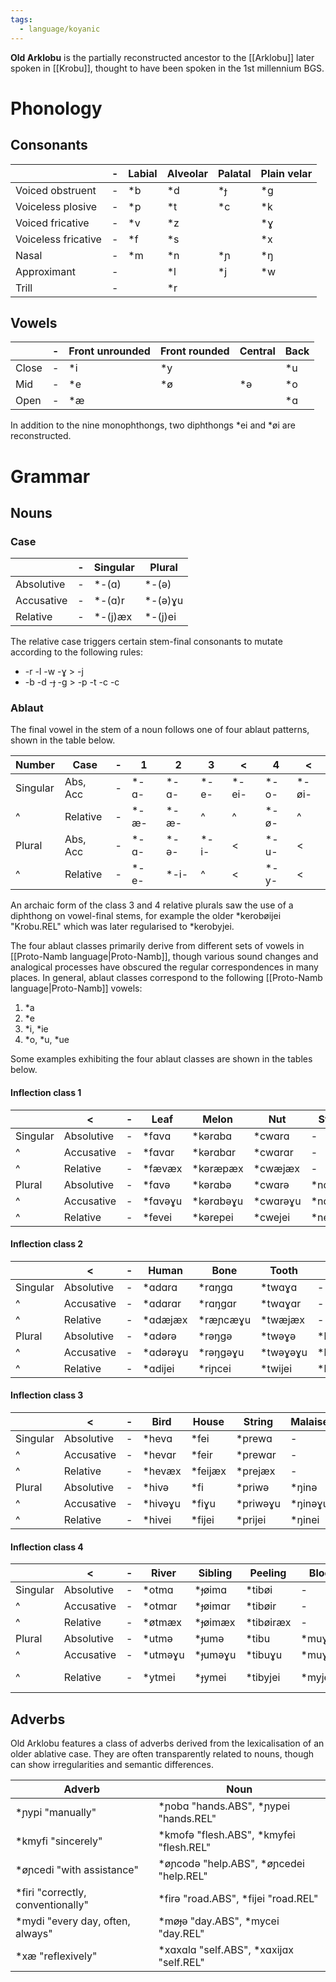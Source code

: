 ```yaml
---
tags:
  - language/koyanic
---
```

**Old Arklobu** is the partially reconstructed ancestor to the [[Arklobu]] later spoken in [[Krobu]], thought to have been spoken in the 1st millennium BGS.
# Phonology
## Consonants

|                     | -   | Labial | Alveolar | Palatal | Plain velar |
| ------------------- | --- | ------ | -------- | ------- | ----------- |
| Voiced obstruent    | -   | \*b    | \*d      | \*ɟ     | \*g         |
| Voiceless plosive   | -   | \*p    | \*t      | \*c     | \*k         |
| Voiced fricative    | -   | \*v    | \*z      |         | \*ɣ         |
| Voiceless fricative | -   | \*f    | \*s      |         | \*x         |
| Nasal               | -   | \*m    | \*n      | \*ɲ     | \*ŋ         |
| Approximant         | -   |        | \*l      | \*j     | \*w         |
| Trill               | -   |        | \*r      |         |             |
## Vowels
|       | -   | Front unrounded | Front rounded | Central | Back |
| ----- | --- | --------------- | ------------- | ------- | ---- |
| Close | -   | \*i             | \*y           |         | \*u  |
| Mid   | -   | \*e             | \*ø           | \*ə     | \*o  |
| Open  | -   | \*æ             |               |         | \*ɑ  |
In addition to the nine monophthongs, two diphthongs \*ei and \*øi are reconstructed.
# Grammar
## Nouns
### Case

|            | -   | Singular | Plural   |
| ---------- | --- | -------- | -------- |
| Absolutive | -   | \*-(ɑ)   | \*-(ə)   |
| Accusative | -   | \*-(ɑ)r  | \*-(ə)ɣu |
| Relative   | -   | \*-(j)æx | \*-(j)ei |
The relative case triggers certain stem-final consonants to mutate according to the following rules:
- -r -l -w -ɣ > -j
- -b -d -ɟ -g > -p -t -c -c
### Ablaut
The final vowel in the stem of a noun follows one of four ablaut patterns, shown in the table below.

| Number   | Case     | -   | 1     | 2     | 3     | <      | 4     | <      |
| -------- | -------- | --- | ----- | ----- | ----- | ------ | ----- | ------ |
| Singular | Abs, Acc | -   | \*-ɑ- | \*-ɑ- | \*-e- | \*-ei- | \*-o- | \*-øi- |
| ^        | Relative | -   | \*-æ- | \*-æ- | ^     | ^      | \*-ø- | ^      |
| Plural   | Abs, Acc | -   | \*-ɑ- | \*-ə- | \*-i- | <      | \*-u- | <      |
| ^        | Relative | -   | \*-e- | \*-i- | ^     | <      | \*-y- | <      |

An archaic form of the class 3 and 4 relative plurals saw the use of a diphthong on vowel-final stems, for example the older \*kerobøijei "Krobu.REL" which was later regularised to \*kerobyjei.

The four ablaut classes primarily derive from different sets of vowels in [[Proto-Namb language|Proto-Namb]], though various sound changes and analogical processes have obscured the regular correspondences in many places. In general, ablaut classes correspond to the following [[Proto-Namb language|Proto-Namb]] vowels:
1. \*a
2. \*e
3. \*i, \*ie
4. \*o, \*u, \*ue

Some examples exhibiting the four ablaut classes are shown in the tables below.
#### Inflection class 1

|          | <          | -   | Leaf     | Melon      | Nut       | Swamp     | Hills     |
| -------- | ---------- | --- | -------- | ---------- | --------- | --------- | --------- |
| Singular | Absolutive | -   | \*fɑvɑ   | \*kərɑbɑ   | \*cwɑrɑ   | -         | -         |
| ^        | Accusative | -   | \*fɑvɑr  | \*kərɑbɑr  | \*cwɑrɑr  | -         | -         |
| ^        | Relative   | -   | \*fævæx  | \*kəræpæx  | \*cwæjæx  | -         | -         |
| Plural   | Absolutive | -   | \*fɑvə   | \*kərɑbə   | \*cwɑrə   | \*nɑmbə   | \*okɑrə   |
| ^        | Accusative | -   | \*fɑvəɣu | \*kərɑbəɣu | \*cwɑrəɣu | \*nɑmbəɣu | \*okɑrəɣu |
| ^        | Relative   | -   | \*fevei  | \*kərepei  | \*cwejei  | \*nempei  | \*okejei  |
#### Inflection class 2

|          | <          | -   | Human     | Bone      | Tooth     | Guts     | Fire    |
| -------- | ---------- | --- | --------- | --------- | --------- | -------- | ------- |
| Singular | Absolutive | -   | \*ɑdɑrɑ   | \*rɑŋgɑ   | \*twɑɣɑ   | -        | -       |
| ^        | Accusative | -   | \*ɑdɑrɑr  | \*rɑŋgɑr  | \*twɑɣɑr  | -        | -       |
| ^        | Relative   | -   | \*ɑdæjæx  | \*ræɲcæɣu | \*twæjæx  | -        | -       |
| Plural   | Absolutive | -   | \*ɑdərə   | \*rəŋgə   | \*twəɣə   | \*ləbə   | \*ɲə    |
| ^        | Accusative | -   | \*ɑdərəɣu | \*rəŋgəɣu | \*twəɣəɣu | \*ləbəɣu | \*ɲəɣu  |
| ^        | Relative   | -   | \*ɑdijei  | \*riɲcei  | \*twijei  | \*lipei  | \*ɲijei |
#### Inflection class 3

|          | <          | -   | Bird     | House    | String    | Malaise  | Road     |
| -------- | ---------- | --- | -------- | -------- | --------- | -------- | -------- |
| Singular | Absolutive | -   | \*hevɑ   | \*fei    | \*prewɑ   | -        | -        |
| ^        | Accusative | -   | \*hevɑr  | \*feir   | \*prewɑr  | -        | -        |
| ^        | Relative   | -   | \*hevæx  | \*feijæx | \*prejæx  | -        | -        |
| Plural   | Absolutive | -   | \*hivə   | \*fi     | \*priwə   | \*ŋinə   | \*firə   |
| ^        | Accusative | -   | \*hivəɣu | \*fiɣu   | \*priwəɣu | \*ŋinəɣu | \*firəɣu |
| ^        | Relative   | -   | \*hivei  | \*fijei  | \*prijei  | \*ŋinei  | \*fijei  |
#### Inflection class 4

|          | <          | -   | River    | Sibling  | Peeling    | Blood    | Krobu                     |
| -------- | ---------- | --- | -------- | -------- | ---------- | -------- | ------------------------- |
| Singular | Absolutive | -   | \*otmɑ   | \*ɟøimɑ  | \*tibøi    | -        | -                         |
| ^        | Accusative | -   | \*otmɑr  | \*ɟøimɑr | \*tibøir   | -        | -                         |
| ^        | Relative   | -   | \*øtmæx  | \*ɟøimæx | \*tibøiræx | -        | -                         |
| Plural   | Absolutive | -   | \*utmə   | \*ɟumə   | \*tibu     | \*muɣə   | \*kərobu                  |
| ^        | Accusative | -   | \*utməɣu | \*ɟuməɣu | \*tibuɣu   | \*muɣəɣu | \*kərobuɣu                |
| ^        | Relative   | -   | \*ytmei  | \*ɟymei  | \*tibyjei  | \*myjei  | \*kərobøijei, \*kərobyjei |
## Adverbs
Old Arklobu features a class of adverbs derived from the lexicalisation of an older ablative case. They are often transparently related to nouns, though can show irregularities and semantic differences.

| Adverb                             | Noun                                      |
| ---------------------------------- | ----------------------------------------- |
| \*ɲypi "manually"                  | \*ɲobɑ "hands.ABS", \*ɲypei "hands.REL"   |
| \*kmyfi "sincerely"                | \*kmofə "flesh.ABS", \*kmyfei "flesh.REL" |
| \*øɲcedi "with assistance"         | \*øɲcodə "help.ABS", \*øɲcedei "help.REL" |
| \*firi "correctly, conventionally" | \*firə "road.ABS", \*fijei "road.REL"     |
| \*mydi "every day, often, always"  | \*møɟə "day.ABS", \*mycei "day.REL"       |
| \*xæ "reflexively"                 | \*xɑxɑlɑ "self.ABS", \*xɑxijɑx "self.REL" |
